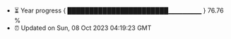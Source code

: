 - ⏳ Year progress { ███████████████████████▁▁▁▁▁▁▁ } 76.76 %
- ⏰ Updated on Sun, 08 Oct 2023 04:19:23 GMT


